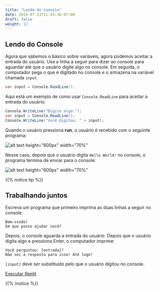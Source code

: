 ```yaml
---
title: "Lendo do Console"
date: 2019-07-23T11:45:38-07:00
draft: false
weight: 12
---
```


## Lendo do Console

Agora que sabemos o básico sobre variáveis, agora podemos aceitar a entrada do usuário. Use a linha a seguir para dizer ao console para aguardar até que o usuário digite algo no console. Em seguida, o computador pega o que é digitado no console e o armazena na variável chamada `input`.

```csharp
var input = Console.ReadLine();
```

Aqui está um exemplo de como usar `Console.ReadLine` para aceitar a entrada do usuário:

```csharp
Console.WriteLine("Digite algo:");
var input = Console.ReadLine();
Console.WriteLine("Você digitou: " + input);
```

Quando o usuário pressiona **run**, o usuário é recebido com o seguinte programa:

![alt text height="600px" width="70%"](../media/reading-input-1.png "Lendo a partir da entrada antes de digitar na entrada")

Nesse caso, depois que o usuário digita `Hello World!` no console, o programa termina de enviar para o console:

![alt text height="600px" width="70%"](../media/reading-input-2.png "Leitura da entrada após a digitação na entrada")

{{% notice tip %}}

## Trabalhando juntos

Escreva um programa que primeiro imprima as duas linhas a seguir no console:

```
Bem-vindo!
Em que posso ajudar você?
```

Depois, o console aguarda a entrada do usuário. Depois que o usuário digita algo e pressiona Enter, o computador imprime:

```
Você perguntou: [entrada]?
Não sei a resposta para isso! Até logo!
```

`[input]` deve ser substituído pelo que o usuário digitou no console.

<a class="my-2 mx-4 btn btn-info" href="https://replit.com/@nuevofoundation/NF-CSharp-blank" target="_blank">Executar Replit</a>

{{% /notice %}}

